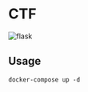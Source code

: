 # CTF
![flask](https://github.com/weareskyrabbit/ctf/actions/workflows/flask.yml/badge.svg)
## Usage
`docker-compose up -d`